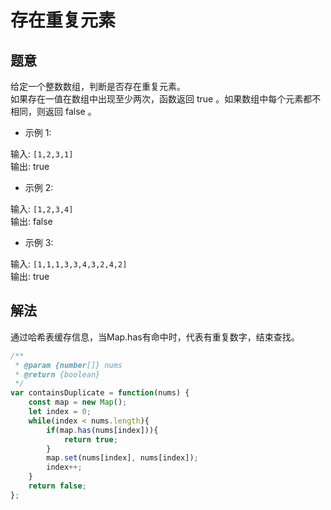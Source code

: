 # 存在重复元素

## 题意

给定一个整数数组，判断是否存在重复元素。  
如果存在一值在数组中出现至少两次，函数返回 true 。如果数组中每个元素都不相同，则返回 false 。  

- 示例 1:  

输入: `[1,2,3,1]`  
输出: true  

- 示例 2:  

输入: `[1,2,3,4]`  
输出: false  

- 示例 3:

输入: `[1,1,1,3,3,4,3,2,4,2]`  
输出: true  

## 解法

通过哈希表缓存信息，当Map.has有命中时，代表有重复数字，结束查找。  

```js
/**
 * @param {number[]} nums
 * @return {boolean}
 */
var containsDuplicate = function(nums) {
    const map = new Map();
    let index = 0;
    while(index < nums.length){
        if(map.has(nums[index])){
            return true;
        }
        map.set(nums[index], nums[index]);
        index++;
    }
    return false;
};
```
